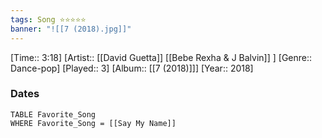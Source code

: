 ```yaml
---
tags: Song ⭐⭐⭐⭐⭐ 
banner: "![[7 (2018).jpg]]"
---
```

[Time:: 3:18]
[Artist:: [[David Guetta]] [[Bebe Rexha & J Balvin]] ]
[Genre:: Dance-pop]
[Played:: 3]
[Album:: [[7 (2018)]]]
[Year:: 2018]
### Dates
````dataview
TABLE Favorite_Song
WHERE Favorite_Song = [[Say My Name]]
````